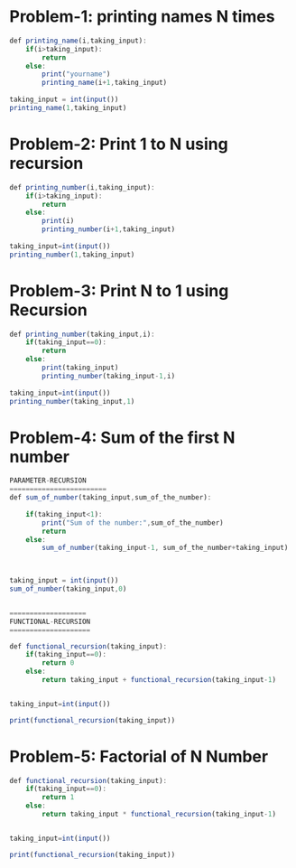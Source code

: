 # Problem-1: printing names N times
```javascript
def printing_name(i,taking_input):
    if(i>taking_input):
        return
    else:
        print("yourname")
        printing_name(i+1,taking_input)
        
taking_input = int(input())       
printing_name(1,taking_input) 
```
# Problem-2: Print 1 to N using recursion

```javascript
def printing_number(i,taking_input):
    if(i>taking_input):
        return
    else:
        print(i)
        printing_number(i+1,taking_input)
    
taking_input=int(input())
printing_number(1,taking_input)
```
# Problem-3: Print N to 1 using Recursion
```javascript
def printing_number(taking_input,i):
    if(taking_input==0):
        return
    else:
        print(taking_input)
        printing_number(taking_input-1,i)
    
taking_input=int(input())
printing_number(taking_input,1)
```

# Problem-4: Sum of the first N number
```javascript
PARAMETER-RECURSION
========================
def sum_of_number(taking_input,sum_of_the_number):
    
    if(taking_input<1):
        print("Sum of the number:",sum_of_the_number)
        return
    else:
        sum_of_number(taking_input-1, sum_of_the_number+taking_input)
        


taking_input = int(input())
sum_of_number(taking_input,0)


===================
FUNCTIONAL-RECURSION
====================

def functional_recursion(taking_input):
    if(taking_input==0):
        return 0
    else:
        return taking_input + functional_recursion(taking_input-1)


taking_input=int(input())

print(functional_recursion(taking_input))
```


# Problem-5: Factorial of N Number
```javascript
def functional_recursion(taking_input):
    if(taking_input==0):
        return 1
    else:
        return taking_input * functional_recursion(taking_input-1)


taking_input=int(input())

print(functional_recursion(taking_input))
        
```
